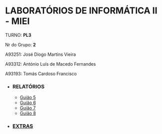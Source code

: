 # LABORATÓRIOS DE INFORMÁTICA II -  MIEI

TURNO: **PL3**

Nr do Grupo: **2**

A93251: José Diogo Martins Vieira

A93312: António Luís de Macedo Fernandes

A93193: Tomás Cardoso Francisco

- ### RELATÓRIOS
  - [Guião 5](https://github.com/JoseDiogoMartinsVieira/LI2PL3G2/blob/master/relat%C3%B3rios/Gui%C3%A3o5.md)
  - [Guião 6](https://github.com/JoseDiogoMartinsVieira/LI2PL3G2/blob/master/relat%C3%B3rios/Gui%C3%A3o6.md)
  - [Guião 7](https://github.com/JoseDiogoMartinsVieira/LI2PL3G2/blob/master/relat%C3%B3rios/Gui%C3%A3o7.md)
  - [Guião 8](https://github.com/JoseDiogoMartinsVieira/LI2PL3G2/blob/master/relat%C3%B3rios/Gui%C3%A3o8.md)

- ### [EXTRAS](https://github.com/JoseDiogoMartinsVieira/LI2PL3G2/blob/master/relat%C3%B3rios/extras.md)

